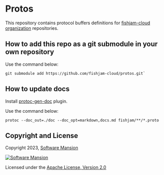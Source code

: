 # Protos

This repository contains protocol buffers definitions for [fishjam-cloud organization](https://github.com/fishjam-cloud) repositories.

## How to add this repo as a git submodule in your own repository

Use the command below:
```command
git submodule add https://github.com/fishjam-cloud/protos.git`
```

## How to update docs

Install [protoc-gen-doc](https://github.com/pseudomuto/protoc-gen-doc) plugin.

Use the command below:
```command
protoc --doc_out=./doc --doc_opt=markdown,docs.md fishjam/**/*.proto
```

## Copyright and License

Copyright 2023, [Software Mansion](https://swmansion.com/?utm_source=git&utm_medium=readme&utm_campaign=fishjam-protos)

[![Software Mansion](https://logo.swmansion.com/logo?color=white&variant=desktop&width=200&tag=membrane-github)](https://swmansion.com/?utm_source=git&utm_medium=readme&utm_campaign=membrane_rtc_engine)

Licensed under the [Apache License, Version 2.0](LICENSE)
